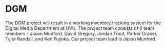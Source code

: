 # DGM
The DGM project will result in a working inventory tracking system for the Digital Media Department at UVU. The project team consists of 6 team members - Jason Munford, David Gregory, Jordan Trout, Parker Craner, Tyler Randall, and Ken Fujioka. Our project team lead is Jason Munford.

